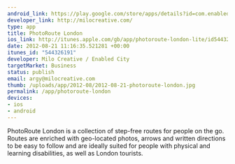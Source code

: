 ```yaml
--- 
android_link: https://play.google.com/store/apps/details?id=com.enabledcity.photoroute.london&feature=search_result#?t=W251bGwsMSwyLDEsImNvbS5lbmFibGVkY2l0eS5waG90b
developer_link: http://milocreative.com/
type: app
title: PhotoRoute London
ios_link: http://itunes.apple.com/gb/app/photoroute-london-lite/id544326191?mt=8
date: 2012-08-21 11:16:35.521281 +00:00
itunes_id: "544326191"
developer: Milo Creative / Enabled City
targetMarket: Business
status: publish
email: argy@milocreative.com
thumb: /uploads/app/2012-08/2012-08-21-photoroute-london.jpg
permalink: /app/photoroute-london
devices: 
- ios
- android
---
```


PhotoRoute London is a collection of step-free routes for people on the go. Routes are enriched with geo-located photos, arrows and written directions to be easy to follow and are ideally suited for people with physical and learning disabilities, as well as London tourists.
